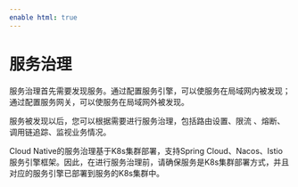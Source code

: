 ```yaml
---
enable html: true
---
```

# 服务治理

服务治理首先需要发现服务。通过配置服务引擎，可以使服务在局域网内被发现；通过配置服务网关，可以使服务在局域网外被发现。

服务被发现以后，您可以根据需要进行服务治理，包括路由设置、限流
、熔断、调用链追踪、监视业务情况。

Cloud Native的服务治理基于K8s集群部署，支持Spring Cloud、Nacos、Istio服务引擎框架。因此，在进行服务治理前，请确保服务是K8s集群部署方式，并且对应的服务引擎已部署到服务的K8s集群中。

